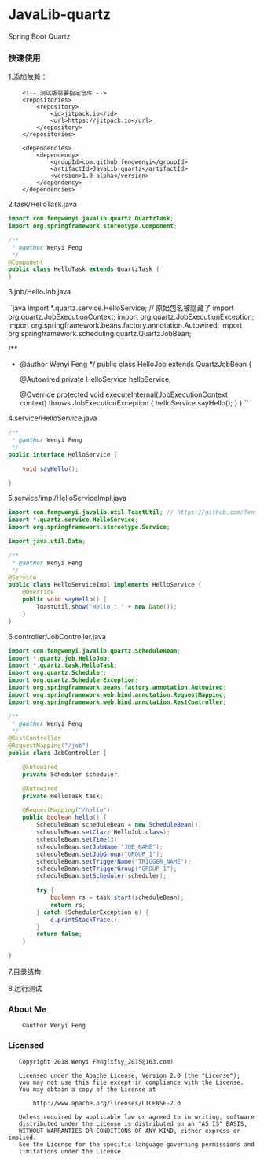 # JavaLib-quartz

Spring Boot Quartz

### 快速使用

1.添加依赖：

```
    <!-- 测试版需要指定仓库 -->
    <repositories>
        <repository>
            <id>jitpack.io</id>
            <url>https://jitpack.io</url>
        </repository>
    </repositories>
    
    <dependencies>
        <dependency>
            <groupId>com.github.fengwenyi</groupId>
            <artifactId>JavaLib-quartz</artifactId>
            <version>1.0-alpha</version>
        </dependency>
    </dependencies>
```

2.task/HelloTask.java

```java
import com.fengwenyi.javalib.quartz.QuartzTask;
import org.springframework.stereotype.Component;

/**
 * @author Wenyi Feng
 */
@Component
public class HelloTask extends QuartzTask {
}
```
    
3.job/HelloJob.java

``java
import *.quartz.service.HelloService; // 原始包名被隐藏了
import org.quartz.JobExecutionContext;
import org.quartz.JobExecutionException;
import org.springframework.beans.factory.annotation.Autowired;
import org.springframework.scheduling.quartz.QuartzJobBean;

/**
 * @author Wenyi Feng
 */
public class HelloJob extends QuartzJobBean {

    @Autowired
    private HelloService helloService;

    @Override
    protected void executeInternal(JobExecutionContext context) throws JobExecutionException {
        helloService.sayHello();
    }
}
``

4.service/HelloService.java

```java
/**
 * @author Wenyi Feng
 */
public interface HelloService {

    void sayHello();

}
```

5.service/impl/HelloServiceImpl.java

```java
import com.fengwenyi.javalib.util.ToastUtil; // https://github.com/fengwenyi/JavaLib
import *.quartz.service.HelloService;
import org.springframework.stereotype.Service;

import java.util.Date;

/**
 * @author Wenyi Feng
 */
@Service
public class HelloServiceImpl implements HelloService {
    @Override
    public void sayHello() {
        ToastUtil.show("Hello : " + new Date());
    }
}
```

6.controller/JobController.java

```java
import com.fengwenyi.javalib.quartz.ScheduleBean;
import *.quartz.job.HelloJob;
import *.quartz.task.HelloTask;
import org.quartz.Scheduler;
import org.quartz.SchedulerException;
import org.springframework.beans.factory.annotation.Autowired;
import org.springframework.web.bind.annotation.RequestMapping;
import org.springframework.web.bind.annotation.RestController;

/**
 * @author Wenyi Feng
 */
@RestController
@RequestMapping("/job")
public class JobController {

    @Autowired
    private Scheduler scheduler;

    @Autowired
    private HelloTask task;

    @RequestMapping("/hello")
    public boolean hello() {
        ScheduleBean scheduleBean = new ScheduleBean();
        scheduleBean.setClazz(HelloJob.class);
        scheduleBean.setTime(3);
        scheduleBean.setJobName("JOB_NAME");
        scheduleBean.setJobGroup("GROUP_1");
        scheduleBean.setTriggerName("TRIGGER_NAME");
        scheduleBean.setTriggerGroup("GROUP_1");
        scheduleBean.setScheduler(scheduler);

        try {
            boolean rs = task.start(scheduleBean);
            return rs;
        } catch (SchedulerException e) {
            e.printStackTrace();
        }
        return false;
    }

}
```

7.目录结构

8.运行测试



### About Me

```
    ©author Wenyi Feng
```

### Licensed

```
   Copyright 2018 Wenyi Feng(xfsy_2015@163.com)

   Licensed under the Apache License, Version 2.0 (the "License");
   you may not use this file except in compliance with the License.
   You may obtain a copy of the License at

       http://www.apache.org/licenses/LICENSE-2.0

   Unless required by applicable law or agreed to in writing, software
   distributed under the License is distributed on an "AS IS" BASIS,
   WITHOUT WARRANTIES OR CONDITIONS OF ANY KIND, either express or implied.
   See the License for the specific language governing permissions and
   limitations under the License.